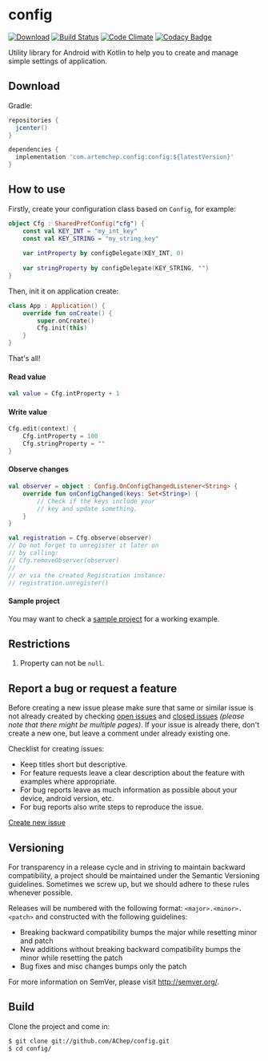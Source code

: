# config
[![Download](https://api.bintray.com/packages/achep/maven/config/images/download.svg)](https://bintray.com/achep/maven/config/_latestVersion) [![Build Status](https://travis-ci.org/AChep/config.svg?branch=master)](https://travis-ci.org/AChep/config) [![Code Climate](https://codeclimate.com/github/AChep/config/badges/gpa.svg)](https://codeclimate.com/github/AChep/config) [![Codacy Badge](https://api.codacy.com/project/badge/Grade/452d8fe2a0914967b6b65afea5040928)](https://www.codacy.com/app/AChep/config?utm_source=github.com&amp;utm_medium=referral&amp;utm_content=AChep/config&amp;utm_campaign=Badge_Grade)

Utility library for Android with Kotlin to help you to create and manage simple settings of application. 

Download
----------------
Gradle:
```groovy
repositories {
  jcenter()
}

dependencies {
  implementation 'com.artemchep.config:config:${latestVersion}'
}
```

How to use
----------------
Firstly, create your configuration class based on `Config`, for example:
``` kotlin
object Cfg : SharedPrefConfig("cfg") {  
    const val KEY_INT = "my_int_key"  
    const val KEY_STRING = "my_string_key"  
  
    var intProperty by configDelegate(KEY_INT, 0)
      
    var stringProperty by configDelegate(KEY_STRING, "")  
}
```
Then, init it on application create:
``` kotlin
class App : Application() {  
    override fun onCreate() {  
        super.onCreate()  
        Cfg.init(this)  
    }  
}
```
That's all!  

#### Read value
``` kotlin
val value = Cfg.intProperty + 1
```

#### Write value
``` kotlin
Cfg.edit(context) { 
    Cfg.intProperty = 100
    Cfg.stringProperty = ""
}
```

#### Observe changes
``` kotlin
val observer = object : Config.OnConfigChangedListener<String> {
    override fun onConfigChanged(keys: Set<String>) {
        // Check if the keys include your 
        // key and update something.
    }
}

val registration = Cfg.observe(observer)
// Do not forget to unregister it later on
// by calling:
// Cfg.removeObserver(observer)
//
// or via the created Registration instance:
// registration.unregister()
```

#### Sample project
You may want to check a [sample project][4] for a working example.

Restrictions
----------------
1. Property can not be `null`.

Report a bug or request a feature
----------------
Before creating a new issue please make sure that same or similar issue is not already created by checking [open issues][2] and [closed issues][3] *(please note that there might be multiple pages)*. If your issue is already there, don't create a new one, but leave a comment under already existing one.

Checklist for creating issues:

- Keep titles short but descriptive.
- For feature requests leave a clear description about the feature with examples where appropriate.
- For bug reports leave as much information as possible about your device, android version, etc.
- For bug reports also write steps to reproduce the issue.

[Create new issue][1]

Versioning
----------------
For transparency in a release cycle and in striving to maintain backward compatibility, a project should be maintained under the Semantic Versioning guidelines. Sometimes we screw up, but we should adhere to these rules whenever possible.

Releases will be numbered with the following format: `<major>.<minor>.<patch>` and constructed with the following guidelines:
- Breaking backward compatibility bumps the major while resetting minor and patch
- New additions without breaking backward compatibility bumps the minor while resetting the patch
- Bug fixes and misc changes bumps only the patch

For more information on SemVer, please visit http://semver.org/.

Build
----------------
Clone the project and come in:

``` bash
$ git clone git://github.com/AChep/config.git
$ cd config/
```

[1]: https://github.com/AChep/config/issues/new
[2]: https://github.com/AChep/config/issues?state=open
[3]: https://github.com/AChep/config/issues?state=closed
[4]: https://github.com/AChep/config/tree/master/sample
